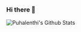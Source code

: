 ### Hi there 👋
<img align="left" alt="Puhalenthi's Github Stats" src="https://github-stats-git-main-puhalenthi-ramesh-vidhyas-projects.vercel.app/api?username=Puhalenthi&show_icons=true&hide_border=true" />
<!--
**Puhalenthi/Puhalenthi** is a ✨ _special_ ✨ repository because its `README.md` (this file) appears on your GitHub profile.

Here are some ideas to get you started:

- 🔭 I’m currently working on ...
- 🌱 I’m currently learning ...
- 👯 I’m looking to collaborate on ...
- 🤔 I’m looking for help with ...
- 💬 Ask me about ...
- 📫 How to reach me: ...
- 😄 Pronouns: ...
- ⚡ Fun fact: ...
-->
